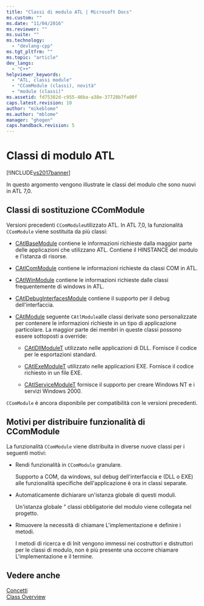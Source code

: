 ```yaml
---
title: "Classi di modulo ATL | Microsoft Docs"
ms.custom: ""
ms.date: "11/04/2016"
ms.reviewer: ""
ms.suite: ""
ms.technology: 
  - "devlang-cpp"
ms.tgt_pltfrm: ""
ms.topic: "article"
dev_langs: 
  - "C++"
helpviewer_keywords: 
  - "ATL, classi module"
  - "CComModule (classi), novità"
  - "module (classi)"
ms.assetid: fd75382d-c955-46ba-a38e-37728b7fa00f
caps.latest.revision: 10
author: "mikeblome"
ms.author: "mblome"
manager: "ghogen"
caps.handback.revision: 5
---
```

# Classi di modulo ATL
[!INCLUDE[vs2017banner](../assembler/inline/includes/vs2017banner.md)]

In questo argomento vengono illustrate le classi del modulo che sono nuovi in ATL 7,0.  
  
## Classi di sostituzione CComModule  
 Versioni precedenti `CComModule`utilizzato ATL.  In ATL 7,0, la funzionalità `CComModule` viene sostituita da più classi:  
  
-   [CAtlBaseModule](../atl/reference/catlbasemodule-class.md) contiene le informazioni richieste dalla maggior parte delle applicazioni che utilizzano ATL.  Contiene il HINSTANCE del modulo e l'istanza di risorse.  
  
-   [CAtlComModule](../atl/reference/catlcommodule-class.md) contiene le informazioni richieste da classi COM in ATL.  
  
-   [CAtlWinModule](../atl/reference/catlwinmodule-class.md) contiene le informazioni richieste dalle classi frequentemente di windows in ATL.  
  
-   [CAtlDebugInterfacesModule](../atl/reference/catldebuginterfacesmodule-class.md) contiene il supporto per il debug dell'interfaccia.  
  
-   [CAtlModule](../atl/reference/catlmodule-class.md) seguente `CAtlModule`alle classi derivate sono personalizzate per contenere le informazioni richieste in un tipo di applicazione particolare.  La maggior parte dei membri in queste classi possono essere sottoposti a override:  
  
    -   [CAtlDllModuleT](../atl/reference/catldllmodulet-class.md) utilizzato nelle applicazioni di DLL.  Fornisce il codice per le esportazioni standard.  
  
    -   [CAtlExeModuleT](../atl/reference/catlexemodulet-class.md) utilizzato nelle applicazioni EXE.  Fornisce il codice richiesto in un file EXE.  
  
    -   [CAtlServiceModuleT](../atl/reference/catlservicemodulet-class.md) fornisce il supporto per creare Windows NT e i servizi Windows 2000.  
  
 `CComModule` è ancora disponibile per compatibilità con le versioni precedenti.  
  
## Motivi per distribuire funzionalità di CComModule  
 La funzionalità `CComModule` viene distribuita in diverse nuove classi per i seguenti motivi:  
  
-   Rendi funzionalità in `CComModule` granulare.  
  
     Supporto a COM, da windows, sul debug dell'interfaccia e \(DLL o EXE\) alle funzionalità specifiche dell'applicazione è ora in classi separate.  
  
-   Automaticamente dichiarare un'istanza globale di questi moduli.  
  
     Un'istanza globale " classi obbligatorie del modulo viene collegata nel progetto.  
  
-   Rimuovere la necessità di chiamare L'implementazione e definire i metodi.  
  
     I metodi di ricerca e di Init vengono immessi nei costruttori e distruttori per le classi di modulo, non è più presente una occorre chiamare L'implementazione e il termine.  
  
## Vedere anche  
 [Concetti](../atl/active-template-library-atl-concepts.md)   
 [Class Overview](../atl/atl-class-overview.md)